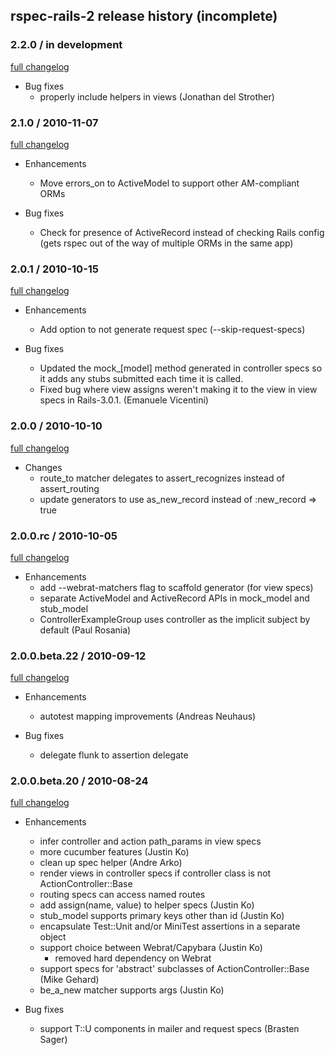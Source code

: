 ## rspec-rails-2 release history (incomplete)

### 2.2.0 / in development

[full changelog](http://github.com/rspec/rspec-rails/compare/v2.1.0...master)

* Bug fixes
  * properly include helpers in views (Jonathan del Strother)

### 2.1.0 / 2010-11-07

[full changelog](http://github.com/rspec/rspec-rails/compare/v2.0.1...v2.1.0)

* Enhancements
  * Move errors_on to ActiveModel to support other AM-compliant ORMs

* Bug fixes
  * Check for presence of ActiveRecord instead of checking Rails config
    (gets rspec out of the way of multiple ORMs in the same app)

### 2.0.1 / 2010-10-15

[full changelog](http://github.com/rspec/rspec-rails/compare/v2.0.0...v2.0.1)

* Enhancements
  * Add option to not generate request spec (--skip-request-specs)

* Bug fixes
  * Updated the mock_[model] method generated in controller specs so it adds
    any stubs submitted each time it is called.
  * Fixed bug where view assigns weren't making it to the view in view specs in Rails-3.0.1.
    (Emanuele Vicentini)

### 2.0.0 / 2010-10-10

[full changelog](http://github.com/rspec/rspec-rails/compare/v2.0.0.rc...v2.0.0)

* Changes
  * route_to matcher delegates to assert_recognizes instead of assert_routing
  * update generators to use as_new_record instead of :new_record => true

### 2.0.0.rc / 2010-10-05

[full changelog](http://github.com/rspec/rspec-rails/compare/v2.0.0.beta.22...v2.0.0.rc)

* Enhancements
  * add --webrat-matchers flag to scaffold generator (for view specs)
  * separate ActiveModel and ActiveRecord APIs in mock_model and stub_model
  * ControllerExampleGroup uses controller as the implicit subject by default (Paul Rosania)

### 2.0.0.beta.22 / 2010-09-12

[full changelog](http://github.com/rspec/rspec-rails/compare/v2.0.0.beta.20...v2.0.0.beta.22)

* Enhancements
  * autotest mapping improvements (Andreas Neuhaus)

* Bug fixes
  * delegate flunk to assertion delegate

### 2.0.0.beta.20 / 2010-08-24

[full changelog](http://github.com/rspec/rspec-rails/compare/v2.0.0.beta.19...v2.0.0.beta.20)

* Enhancements
  * infer controller and action path_params in view specs
  * more cucumber features (Justin Ko)
  * clean up spec helper (Andre Arko)
  * render views in controller specs if controller class is not
    ActionController::Base
  * routing specs can access named routes
  * add assign(name, value) to helper specs (Justin Ko)
  * stub_model supports primary keys other than id (Justin Ko)
  * encapsulate Test::Unit and/or MiniTest assertions in a separate object
  * support choice between Webrat/Capybara (Justin Ko)
    * removed hard dependency on Webrat
  * support specs for 'abstract' subclasses of ActionController::Base (Mike Gehard)
  * be_a_new matcher supports args (Justin Ko)

* Bug fixes
  * support T::U components in mailer and request specs (Brasten Sager)
